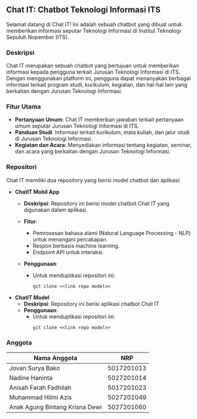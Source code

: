 ## Chat IT: Chatbot Teknologi Informasi ITS

Selamat datang di Chat IT! Ini adalah sebuah chatbot yang dibuat untuk memberikan informasi seputar Teknologi Informasi di Institut Teknologi Sepuluh Nopember (ITS).

### Deskripsi

Chat IT merupakan sebuah chatbot yang bertujuan untuk memberikan informasi kepada pengguna terkait Jurusan Teknologi Informasi di ITS. Dengan menggunakan platform ini, pengguna dapat menanyakan berbagai informasi terkait program studi, kurikulum, kegiatan, dan hal-hal lain yang berkaitan dengan Jurusan Teknologi Informasi.

### Fitur Utama

- **Pertanyaan Umum**: Chat IT memberikan jawaban terkait pertanyaan umum seputar Jurusan Teknologi Informasi di ITS.
- **Panduan Studi**: Informasi terkait kurikulum, mata kuliah, dan jalur studi di Jurusan Teknologi Informasi.
- **Kegiatan dan Acara**: Menyediakan informasi tentang kegiatan, seminar, dan acara yang berkaitan dengan Jurusan Teknologi Informasi.

### Repositori

Chat IT memiliki dua repository yang berisi model chatbot dan aplikasi:

- **ChatIT Mobil App**
   - **Deskripsi**: Repository ini berisi model chatbot Chat IT yang digunakan dalam aplikasi.
   - **Fitur**:
     - Pemrosesan bahasa alami (Natural Language Processing - NLP) untuk menangani percakapan.
     - Respon berbasis machine learning.
     - Endpoint API untuk interaksi.

   - **Penggunaan**:
     - Untuk menduplikasi repositori ini:
       ```
       git clone <<link repo model>>
       ```
 - **ChatIT Model**
   - **Deskripsi**: Repository ini berisi aplikasi chatbot Chat IT 
   - **Penggunaan**:
     - Untuk menduplikasi repositori ini:
       ```
       git clone <<link repo model>>
       ``` 

### Anggota

| Nama Anggota                   | NRP        |
| ------------------------------ | ---------- |
| Jovan Surya Bako               | 5017201013 |
| Nadine Haninta                 | 5027201014 |
| Anisah Farah Fadhilah          | 5017201023 |
| Muhammad Hilmi Azis            | 5027201049 |
| Anak Agung Bintang Krisna Dewi | 5027201060 |
